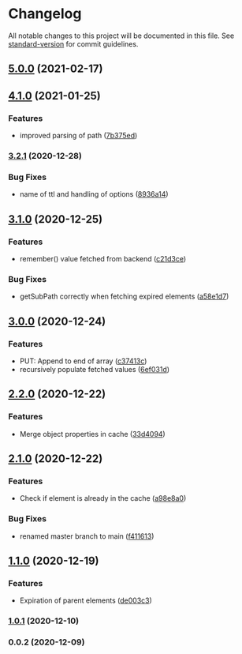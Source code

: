 # Changelog

All notable changes to this project will be documented in this file. See [standard-version](https://github.com/conventional-changelog/standard-version) for commit guidelines.

## [5.0.0](https://github.com/doogiemuc/populating-cache/compare/v4.1.0...v5.0.0) (2021-02-17)

## [4.1.0](https://github.com/doogiemuc/populating-cache/compare/v3.2.1...v4.1.0) (2021-01-25)


### Features

* improved parsing of path ([7b375ed](https://github.com/doogiemuc/populating-cache/commit/7b375ed44de90f67ffd990f7ea5dff1c110391a4))

### [3.2.1](https://github.com/doogiemuc/populating-cache/compare/v3.1.0...v3.2.1) (2020-12-28)


### Bug Fixes

* name of ttl and handling of options ([8936a14](https://github.com/doogiemuc/populating-cache/commit/8936a14d990a8b86280e525d25f0fe91201f27c3))

## [3.1.0](https://github.com/doogiemuc/populating-cache/compare/v3.0.0...v3.1.0) (2020-12-25)


### Features

* remember() value fetched from backend ([c21d3ce](https://github.com/doogiemuc/populating-cache/commit/c21d3ce5bcd1e5c995c0d8e8ff2211c7cd957fee))


### Bug Fixes

* getSubPath correctly when fetching expired elements ([a58e1d7](https://github.com/doogiemuc/populating-cache/commit/a58e1d726cf46f0132f55361cc17622b6d127a31))

## [3.0.0](https://github.com/doogiemuc/populating-cache/compare/v2.2.0...v3.0.0) (2020-12-24)


### Features

* PUT: Append to end of array ([c37413c](https://github.com/doogiemuc/populating-cache/commit/c37413c2659d8aeda76af6afc35aff9321f6a063))
* recursively populate fetched values ([6ef031d](https://github.com/doogiemuc/populating-cache/commit/6ef031df26593da5aa730105663061e61441e9a5))

## [2.2.0](https://github.com/doogiemuc/populating-cache/compare/v2.1.0...v2.2.0) (2020-12-22)


### Features

* Merge object properties in cache ([33d4094](https://github.com/doogiemuc/populating-cache/commit/33d409499f244b6f9c63cb511e9383ced45dff77))

## [2.1.0](https://github.com/doogiemuc/populating-cache/compare/v1.1.0...v2.1.0) (2020-12-22)


### Features

* Check if element is already in the cache ([a98e8a0](https://github.com/doogiemuc/populating-cache/commit/a98e8a00208e655291b5a609689a201d341dc130))


### Bug Fixes

* renamed master branch to main ([f411613](https://github.com/doogiemuc/populating-cache/commit/f4116130d6b0c6be640fc5e7d86f1ac853268e5a))

## [1.1.0](https://github.com/doogiemuc/populating-cache/compare/v1.0.1...v1.1.0) (2020-12-19)


### Features

* Expiration of parent elements ([de003c3](https://github.com/doogiemuc/populating-cache/commit/de003c3702d5946bae19aae5cc8abea939fc2a38))

### [1.0.1](https://github.com/doogiemuc/populating-cache/compare/v0.0.2...v1.0.1) (2020-12-10)

### 0.0.2 (2020-12-09)




